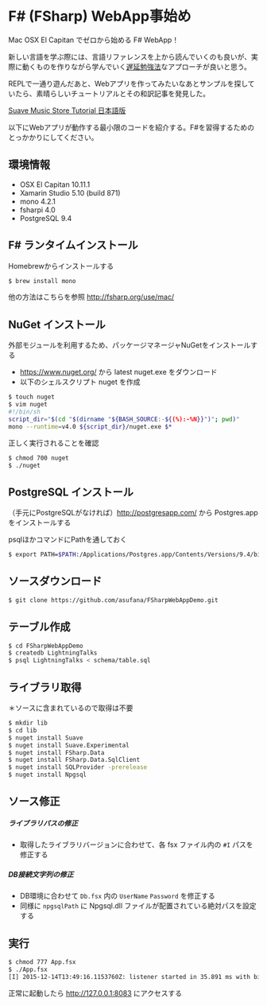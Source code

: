 
# F# (FSharp) WebApp事始め

Mac OSX El Capitan でゼロから始める F# WebApp！

新しい言語を学ぶ際には、言語リファレンスを上から読んでいくのも良いが、実際に動くものを作りながら学んでいく[遅延勉強法](http://d.hatena.ne.jp/amachang/20080204/1202104260)なアプローチが良いと思う。

REPLで一通り遊んだあと、Webアプリを作ってみたいなあとサンプルを探していたら、素晴らしいチュートリアルとその和訳記事を発見した。

[Suave Music Store Tutorial 日本語版](https://theimowski.gitbooks.io/suave-music-store/content/ja/)

以下にWebアプリが動作する最小限のコードを紹介する。F#を習得するためのとっかかりにしてください。

## 環境情報

- OSX El Capitan 10.11.1
- Xamarin Studio 5.10 (build 871)
- mono 4.2.1
- fsharpi 4.0
- PostgreSQL 9.4

## F# ランタイムインストール

Homebrewからインストールする

```bash
$ brew install mono
```

他の方法はこちらを参照
http://fsharp.org/use/mac/


## NuGet インストール

外部モジュールを利用するため、パッケージマネージャNuGetをインストールする

- https://www.nuget.org/ から latest nuget.exe をダウンロード
- 以下のシェルスクリプト nuget を作成

```bash
$ touch nuget
$ vim nuget
#!/bin/sh
script_dir="$(cd "$(dirname "${BASH_SOURCE:-${(%):-%N}}")"; pwd)"
mono --runtime=v4.0 ${script_dir}/nuget.exe $*
```

正しく実行されることを確認

```bash
$ chmod 700 nuget
$ ./nuget
```

## PostgreSQL インストール

（手元にPostgreSQLがなければ）http://postgresapp.com/ から Postgres.app をインストールする

psqlほかコマンドにPathを通しておく

```bash
$ export PATH=$PATH:/Applications/Postgres.app/Contents/Versions/9.4/bin
```

## ソースダウンロード

```bash
$ git clone https://github.com/asufana/FSharpWebAppDemo.git
```

## テーブル作成

```bash
$ cd FSharpWebAppDemo
$ createdb LightningTalks
$ psql LightningTalks < schema/table.sql
```

## ライブラリ取得

＊ソースに含まれているので取得は不要

```bash
$ mkdir lib
$ cd lib
$ nuget install Suave
$ nuget install Suave.Experimental
$ nuget install FSharp.Data
$ nuget install FSharp.Data.SqlClient
$ nuget install SQLProvider -prerelease
$ nuget install Npgsql
```

## ソース修正

##### ライブラリパスの修正

- 取得したライブラリバージョンに合わせて、各 fsx ファイル内の ```#I``` パスを修正する

##### DB接続文字列の修正

- DB環境に合わせて ```Db.fsx``` 内の ```UserName``` ```Password``` を修正する
- 同様に ```npgsqlPath``` に Npgsql.dll ファイルが配置されている絶対パスを設定する

## 実行

```bash
$ chmod 777 App.fsx
$ ./App.fsx
[I] 2015-12-14T13:49:16.1153760Z: listener started in 35.891 ms with binding 127.0.0.1:8083 [Suave.Tcp.tcpIpServer]
```

正常に起動したら http://127.0.0.1:8083 にアクセスする


